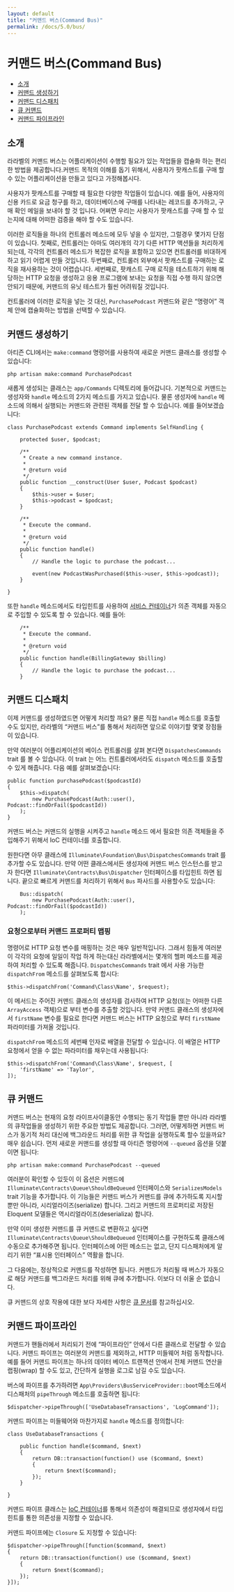 ```yaml
---
layout: default
title: "커맨드 버스(Command Bus)"
permalink: /docs/5.0/bus/
---
```


# 커맨드 버스(Command Bus)

- [소개](#introduction)
- [커맨드 생성하기](#creating-commands)
- [커맨드 디스패치](#dispatching-commands)
- [큐 커맨드](#queued-commands)
- [커맨드 파이프라인](#command-pipeline)

<a name="introduction"></a>
## 소개

라라벨의 커맨드 버스는 어플리케이션이 수행할 필요가 있는 작업들을 캡슐화 하는 편리한 방법을 제공합니다.커맨드 목적의 이해를 돕기 위해서, 사용자가 팟캐스트를 구매 할 수 있는 어플리케이션을 만들고 있다고 가정해봅시다.

사용자가 팟캐스트를 구매할 때 필요한 다양한 작업들이 있습니다. 예를 들어, 사용자의 신용 카드로 요금 청구를 하고, 데이터베이스에 구매를 나타내는  레코드를 추가하고, 구매 확인 메일을 보내야 할 것 입니다. 어쩌면 우리는 사용자가 팟캐스트를 구매 할 수 있는지에 대해 어떠한 검증을 해야 할 수도 있습니다. 

이러한 로직들을 하나의 컨트롤러 메소드에 모두 넣을 수 있지만, 그럴경우 몇가지 단점이 있습니다. 첫째로, 컨트롤러는 아마도 여러개의 각기 다른 HTTP 액션들을 처리하게 되는데, 각각의 컨트롤러 메소드가 복잡한 로직을 포함하고 있으면 컨트롤러를 비대하게 하고 읽기 어렵게 만들 것입니다. 두번째로, 컨트롤러 외부에서 팟캐스트를 구매하는 로직을 재사용하는 것이 어렵습니다. 세번째로, 팟캐스트 구매 로직을 테스트하기 위해 해당하는 HTTP 요청을 생성하고 응용 프로그램에 보내는 요청을 직접 수행 하지 않으면 안되기 때문에, 커맨드의 유닛 테스트가 훨씬 어려워질 것입니다.

컨트롤러에 이러한 로직을 넣는 것 대신, `PurchasePodcast` 커맨드와 같은 “명령어” 객체 안에 캡슐화하는 방법을 선택할 수 있습니다. 

<a name="creating-commands"></a>
## 커맨드 생성하기

아티즌 CLI에서는 `make:command` 명령어를 사용하여 새로운 커맨드 클래스를 생성할 수 있습니다:

	php artisan make:command PurchasePodcast

새롭게 생성되는 클래스는 `app/Commands` 디렉토리에 들어갑니다. 기본적으로 커맨드는 생성자와 `handle` 메소드의 2가지 메소드를 가지고 있습니다. 물론 생성자에 `handle` 메소드에 의해서 실행되는 커맨드와 관련된 객체를 전달 할 수 있습니다. 예를 들어보겠습니다:

	class PurchasePodcast extends Command implements SelfHandling {

		protected $user, $podcast;

		/**
		 * Create a new command instance.
		 *
		 * @return void
		 */
		public function __construct(User $user, Podcast $podcast)
		{
			$this->user = $user;
			$this->podcast = $podcast;
		}

		/**
		 * Execute the command.
		 *
		 * @return void
		 */
		public function handle()
		{
			// Handle the logic to purchase the podcast...

			event(new PodcastWasPurchased($this->user, $this->podcast));
		}

	}

또한 `handle` 메소드에서도 타입힌트를 사용하여 [서비스 컨테이너](/docs/5.0/container)가 의존 객체를 자동으로 주입할 수 있도록 할 수 있습니다. 예를 들어:

		/**
		 * Execute the command.
		 *
		 * @return void
		 */
		public function handle(BillingGateway $billing)
		{
			// Handle the logic to purchase the podcast...
		}

<a name="dispatching-commands"></a>
## 커맨드 디스패치

이제 커맨드를 생성하였드면 어떻게 처리할 까요? 물론 직접 `handle` 메소드를 호출할 수도 있지만, 라라벨의 “커맨드 버스”를 통해서 처리하면 앞으로 이야기할 몇몇 장점들이 있습니다. 

만약 여러분이 어플리케이션의 베이스 컨트롤러를 살펴 본다면 `DispatchesCommands` trait 를 볼 수 있습니다. 이 trait 는 어느 컨트롤러에서라도 `dispatch` 메소드를 호출할 수 있게 해줍니다. 다음 예를 살펴보겠습니다:

	public function purchasePodcast($podcastId)
	{
		$this->dispatch(
			new PurchasePodcast(Auth::user(), Podcast::findOrFail($podcastId))
		);
	}

커맨드 버스는 커맨드의 실행을 시켜주고 `handle` 메소드 에서 필요한 의존 객체들을 주입해주기 위해서 IoC 컨테이너를 호출합니다. 

원한다면 아무 클래스에 `Illuminate\Foundation\Bus\DispatchesCommands` trait 를 추가할 수도 있습니다. 만약 어떤 클래스에서든 생성자에 커맨드 버스 인스턴스를 받고자 한다면 `Illuminate\Contracts\Bus\Dispatcher` 인터페이스를 타입힌트 하면 됩니다. 끝으로 빠르게 커맨드를 처리하기 위해서 `Bus` 파사드를 사용할수도 있습니다: 

		Bus::dispatch(
			new PurchasePodcast(Auth::user(), Podcast::findOrFail($podcastId))
		);

### 요청으로부터 커맨드 프로퍼티 맵핑

명령어로 HTTP 요청 변수를 매핑하는 것은 매우 일반적입니다. 그래서 힘들게 여러분이 각각의 요청에 일일이 작업 하게 하는대신 라라벨에서는 몇개의 헬퍼 메소드를 제공하여 처리할 수 있도록 해줍니다. `DispatchesCommands` trait 에서 사용 가능한 `dispatchFrom` 메소드를 살펴보도록 합시다:

	$this->dispatchFrom('Command\Class\Name', $request);

이 메서드는 주어진 커맨드 클래스의 생성자를 검사하여 HTTP 요청(또는 어떠한 다른 `ArrayAccess` 객체)으로 부터 변수를 추출할 것입니다. 만약 커맨드 클래스의 생성자에서 `firstName` 변수를 필요로 한다면 커맨드 버스는 HTTP 요청으로 부터 `firstName` 파라미터를 가져올 것입니다. 

`dispatchFrom` 메소드의 세번째 인자로 배열을 전달할 수 있습니다. 이 배열은 HTTP 요청에서 얻을 수 없는 파라미터를 채우는데 사용됩니다:

	$this->dispatchFrom('Command\Class\Name', $request, [
		'firstName' => 'Taylor',
	]);

<a name="queued-commands"></a>
## 큐 커맨드

커맨드 버스는 현재의 요청 라이프사이클동안 수행되는 동기 작업들 뿐만 아니라 라라벨의 큐작업들을 생성하기 위한 주요한 방법도 제공합니다. 그러면, 어떻게하면 커맨드 버스가 동기적 처리 대신에 백그라운드 처리를 위한 큐 작업을 실행하도록 할수 있을까요? 매우 쉽습니다. 먼저 새로운 커맨드를 생성할 때 아티즌 명령어에 `--queued` 옵션을 덧붙이면 됩니다:

	php artisan make:command PurchasePodcast --queued

여러분이 확인할 수 있듯이 이 옵션은 커맨드에 `Illuminate\Contracts\Queue\ShouldBeQueued` 인터페이스와 `SerializesModels` trait 기능을 추가합니다. 이 기능들은 커맨드 버스가 커맨드를 큐에 추가하도록 지시할 뿐만 아니라, 시리얼라이즈(serialize) 합니다. 그리고 커맨드의 프로퍼티로 저장된 Eloquent 모델들은 역시리얼라이즈(deserializa) 합니다. 

만약 이미 생성한 커맨드를 큐 커맨드로 변환하고 싶다면 `Illuminate\Contracts\Queue\ShouldBeQueued` 인터페이스를 구현하도록 클래스에 수동으로 추가해주면 됩니다. 인터페이스에 어떤 메소드는 없고, 단지 디스패처에게 알리기 위한 “표시용 인터페이스” 역활을 합니다. 

그 다음에는, 정상적으로 커맨드를 작성하면 됩니다. 커맨드가 처리될 때 버스가 자동으로 해당 커맨드를 백그라운드 처리를 위해 큐에 추가합니다. 이보다 더 쉬울 순 없습니다.

큐 커맨드의 상호 작용에 대한 보다 자세한 사항은 [큐 문서](/docs/5.0/queues)를 참고하십시오. 

<a name="command-pipeline"></a>
## 커맨드 파이프라인

커맨드가 핸들러에서 처리되기 전에 “파이프라인” 안에서 다른 클래스로 전달할 수 있습니다. 커맨드 파이프는 여러분의 커맨드를 제외하고, HTTP 미들웨어 처럼 동작합니다. 예를 들어 커맨드 파이프는 하나의 데이터 베이스 트랜잭션 안에서 전체 커맨드 연산을 랩핑(wrap) 할 수도 있고, 간단하게 실행을 로그로 남길 수도 있습니다. 

버스에 파이프를 추가하려면 `App\Providers\BusServiceProvider::boot`메소드에서 디스패처의 `pipeThrough` 메소드를 호출하면 됩니다:

	$dispatcher->pipeThrough(['UseDatabaseTransactions', 'LogCommand']);

커맨드 파이프는 미들웨어와 마찬가지로 `handle` 메소드를 정의합니다:

	class UseDatabaseTransactions {

		public function handle($command, $next)
		{
			return DB::transaction(function() use ($command, $next)
			{
				return $next($command);
			});
		}

	}

커맨드 파이프 클래스는 [IoC 컨테이너](/docs/5.0/container)를 통해서 의존성이 해결되므로 생성자에서 타입힌트를 통한 의존성을 지정할 수 있습니다. 

커맨드 파이프에는 `Closure` 도 지정할 수 있습니다:

	$dispatcher->pipeThrough([function($command, $next)
	{
		return DB::transaction(function() use ($command, $next)
		{
			return $next($command);
		});
	}]);
